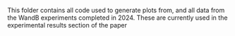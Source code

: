 This folder contains all code used to generate plots from, and all data from the WandB experiments completed in 2024. These are currently used in the experimental results section of the paper
